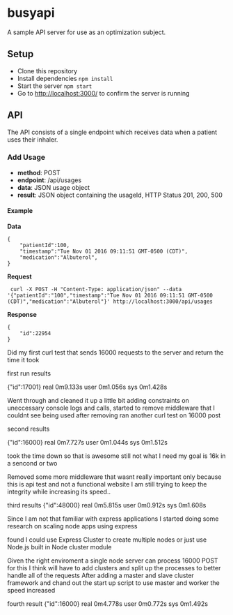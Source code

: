 # busyapi

A sample API server for use as an optimization subject.

## Setup

  *  Clone this repository
  *  Install dependencies `npm install`
  *  Start the server `npm start`
  *  Go to [http://localhost:3000/](http://localhost:3000/) to confirm the server is running

## API

The API consists of a single endpoint which receives data when a patient uses their inhaler.

### Add Usage

  *  **method**: POST
  *  **endpoint**: /api/usages
  *  **data**: JSON usage object
  *  **result**: JSON object containing the usageId, HTTP Status 201, 200, 500

#### Example

**Data**
````
{
    "patientId":100,
    "timestamp":"Tue Nov 01 2016 09:11:51 GMT-0500 (CDT)",
    "medication":"Albuterol",
}
````

**Request**

     curl -X POST -H "Content-Type: application/json" --data '{"patientId":"100","timestamp":"Tue Nov 01 2016 09:11:51 GMT-0500 (CDT)","medication":"Albuterol"}' http://localhost:3000/api/usages

**Response**
````
{
    "id":22954
}
````




Did my first curl test that sends 16000 requests to the server and return the time it took

first run results

{"id":17001}
real	0m9.133s
user	0m1.056s
sys	0m1.428s

Went through and cleaned it up a little bit adding constraints on uneccessary console logs and calls, started to remove middleware that I couldnt see being used
after removing ran another curl test on 16000 post

second results

{"id":16000}
real	0m7.727s
user	0m1.044s
sys	0m1.512s

took the time down so that is awesome still not what I need my goal is 16k in a sencond or two

Removed some more middleware that wasnt really important only because this is api test and not a functional website
I am still trying to keep the integrity while increasing its speed..

third results
{"id":48000}
real	0m5.815s
user	0m0.912s
sys	0m1.608s

Since I am not that familiar with express applications I started doing some research on scaling node apps using express

found I could use Express Cluster to create multiple nodes
or just use Node.js built in Node cluster module

Given the right enviroment a single node server can process 16000 POST for this I think will have to add clusters and split up the
processes to better handle all of the requests
After adding a master and slave cluster framework and chand out the start up script to use master and worker the speed increased

fourth result
{"id":16000}
real	0m4.778s
user	0m0.772s
sys	0m1.492s


